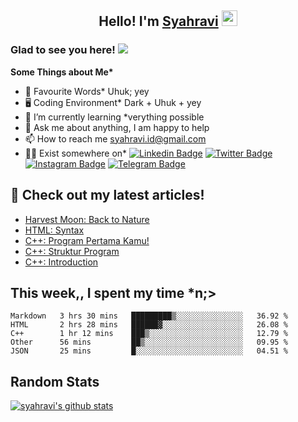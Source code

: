 <h2 align="center">Hello! I'm <a href="https://syahravi.github.io" target="_blank">Syahravi</a> <img src="https://media.giphy.com/media/hvRJCLFzcasrR4ia7z/giphy.gif" width="25px"></h2>

### Glad to see you here! ![](https://visitor-badge.glitch.me/badge?page_id=syahravi.syahravi)

<b> Some Things about Me*</b>
- 💬 Favourite Words\* Uhuk; yey
- 🖥️ Coding Environment\* Dark + Uhuk + yey
- 🌱 I’m currently learning \*verything possible
- 👀 Ask me about anything, I am happy to help
- 📫 How to reach me syahravi.id@gmail.com
- 👨‍💻 Exist somewhere on\* 
[![Linkedin Badge](https://img.shields.io/badge/-LinkedIn-0e76a8?style=flat-square&logo=Linkedin&logoColor=white)](https://linkedin.com/in/syahravi/)
[![Twitter Badge](https://img.shields.io/badge/-Twitter-00acee?style=flat-square&logo=Twitter&logoColor=white)](https://twitter.com/syahraavi/)
[![Instagram Badge](https://img.shields.io/badge/-Instagram-e4405f?style=flat-square&logo=Instagram&logoColor=white)](https://instagram.com/syahraavi)
[![Telegram Badge](https://img.shields.io/badge/-Telegram-0088cc?style=flat-square&logo=Telegram&logoColor=white)](https://t.me/syahravi)
## 📝 Check out my latest articles!
<!-- BLOG-POST-LIST:START -->
- [Harvest Moon: Back to Nature](https://www.syahravi.my.id/harvest-moon-btn/)
- [HTML: Syntax](https://www.syahravi.my.id/html-syntax/)
- [C++: Program Pertama Kamu!](https://www.syahravi.my.id/cpp-first-program/)
- [C++: Struktur Program](https://www.syahravi.my.id/cpp-program-structure/)
- [C++: Introduction](https://www.syahravi.my.id/cpp/)
<!-- BLOG-POST-LIST:END -->

## This week,, I spent my time \*n;>
<!--START_SECTION:waka-->
```text
Markdown   3 hrs 30 mins   █████████▒░░░░░░░░░░░░░░░   36.92 % 
HTML       2 hrs 28 mins   ██████▓░░░░░░░░░░░░░░░░░░   26.08 % 
C++        1 hr 12 mins    ███▒░░░░░░░░░░░░░░░░░░░░░   12.79 % 
Other      56 mins         ██▒░░░░░░░░░░░░░░░░░░░░░░   09.95 % 
JSON       25 mins         █░░░░░░░░░░░░░░░░░░░░░░░░   04.51 % 
```
<!--END_SECTION:waka-->

## Random Stats
[![syahravi's github stats](https://github-readme-stats.vercel.app/api?username=syahravi&show_icons=true&theme=synthwave)](https://github.com/syahravi/)

